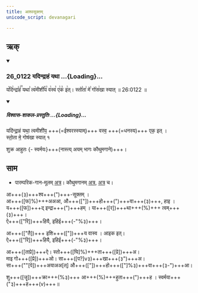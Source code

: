 ```yaml
---
title: आश्वसूक्तम्
unicode_script: devanagari

---
```

## ऋक्

<div class="js_include" includetitle="false" newlevelforh1="3" unfilled url="/vedAH_sAma/kauthumam/saMhitA/vishvAsa-prastutiH/1_pUrvArchikaH/2/1/26_0122_yadindrAhaM_yathA.md">
<details open><summary><h3>26_0122 यदिन्द्राहं यथा ...{Loading}...</h3></summary>

य꣡दि꣢न्द्रा꣣हं꣢꣫ यथा꣣ त्व꣡मीशी꣢꣯य꣣ व꣢स्व꣣ ए꣢क꣣ इ꣢त्। स्तो꣣ता꣢ मे꣣ गो꣡स꣢खा स्यात् ॥ 26:0122 ॥

<div class="js_include" newlevelforh1="2" title="विश्वास-शाकल-प्रस्तुतिः" unfilled="" url="/vedAH_Rk/shAkalam/saMhitA/vishvAsa-prastutiH/08/014/01_yadindrAhaM_yathA.md">
<details open=""><summary><h5>विश्वास-शाकल-प्रस्तुतिः ...{Loading}...</h5></summary>


यदि॑न्द्रा॒हं यथा॒ त्वमीशी॑य॒ +++(=ईश्वरस्स्याम्)+++ वस्व॒ +++(=धनस्य)+++ एक॒ इत् ।   
स्तो॒ता मे॒ गोष॑खा स्यात् १  

</details>
</div>
</details>
</div>

शुक्र आहुतः {- स्वर्मयः}+++(नास्त्य् अयम् भागः कौथुमगाने)+++।

## साम

- पारम्परिक-गान-मूलम् [अत्र](https://sanskritdocuments.org/sites/pssramanujaswamy/VIVAAHA%20UPANAYANA%20SAAMAANI.pdf&sa=D&ust=1542425956217000)। कौथुमगानम् [अत्र](https://archive.org/details/SamaVedaSanhitaWithSayanabhashyaVolume1SatyavrataSamasrami1874bis_201804/page/n353), [अत्र](https://archive.org/details/in.ernet.dli.2015.344920/page/n309) च।
<div caption="रामानुजार्यः 1974 " class="audioEmbed" src="https://archive
.org/download/jaiminIya-sAma-gAna-paravastu-tradition-rAmAnuja/Ashva-sUktam.mp3"></div>
<div caption="गोपालार्यः 2015  " class="audioEmbed" src="https://archive
.org/download/jaiminIya-sAma-gAna-paravastu-tradition-gopAla-2015/Ashva-sUktam.mp3"></div>
<div caption="गोपाल-विश्वासयोर् अनुवचनम् 2018 1x" class="audioEmbed" src="https://archive
.org/download/jaiminIya-sAma-gAna-paravastu-tradition-anuvachanam-gopAla-vishvAsa-2018/Ashva-sUktam.mp3"></div>
<div caption="गोपाल-विश्वासयोर् अनुवचनम् 2018 1.5x" class="audioEmbed" src="https://archive
.org/download/jaiminIya-sAma-gAna-paravastu-tradition-anuvachanam-gopAla-vishvAsa-2018-150p-speed/Ashva-sUktam.mp3"></div>
<div caption="गोपालपवनयोर् अनुवचनम् 2015 1x" class="audioEmbed" src="https://archive
.org/download/jaiminIya-sAma-gAna-paravastu-tradition-anuvachanam-gopAla-pavana-2015/Ashva-sUktam.mp3"></div>
<div caption="गोपालपवनयोर् अनुवचनम् 2015 1.5x" class="audioEmbed" src="https://archive
.org/download/jaiminIya-sAma-gAna-paravastu-tradition-anuvachanam-gopAla-pavana-2015-150p-speed/Ashva-sUktam.mp3"></div>

आ+++(३)+++श्व+++(")+++-सूक्तम् ।  
आ+++([फ]%)+++अअआ, औ+++(["])+++हो+++(")+++वा+++(३)+++, हाइ ।  
य+++([फ])+++द् इन्द्रा+++(")+++हम् । या+++([र])+++था+++(%)+++ त्वम्+++(३)+++।  
ऐ+++(["रि])+++हियै, इहिई+++(-"%३)+++।

आ+++(["तै])+++ इशि+++(["])+++य वास्व । आइक इत्।  
ऐ+++(["रि])+++हियै, इहिई+++(-"%३)+++।

आ+++([ताप्रे])+++ऐ। स्तो+++([घि]%)+++ता+++([प्रे])+++अ।  
माइ गो+++([प्रे])+++ओ। सा+++([प?]v३)+++खा+++(३")+++अ।  
सा+++(""[पे])+++अयाअअ[त्] औ+++(["])+++हो+++(["]%३)+++वा+++(३-")+++आ।

शु+++([जॄ])+++क्रा+++(%३)+++ आ+++(%)+++हुता+++(")+++ह । स्वर्मया+++("३)+++ह+++(v)+++॥